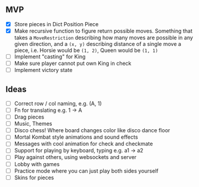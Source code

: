 ## MVP
- [x] Store pieces in Dict Position Piece
- [x] Make recursive function to figure return possible moves.
Something that takes a `MoveRestriction` describing how 
many moves are possible in any given direction, and a `(x, y)`
describing distance of a single move a piece, i.e. Horsie would be
`(1, 2)`, Queen would be `(1, 1)`
- [ ] Implement "casting" for King
- [ ] Make sure player cannot put own King in check
- [ ] Implement victory state

## Ideas
- [ ] Correct row / col naming, e.g. (A, 1)
- [ ] Fn for translating e.g. 1 -> A
- [ ] Drag pieces
- [ ] Music, Themes
- [ ] Disco chess! Where board changes color like disco dance floor
- [ ] Mortal Kombat style animations and sound effects 
- [ ] Messages with cool animation for check and checkmate
- [ ] Support for playing by keyboard, typing e.g. a1 -> a2
- [ ] Play against others, using websockets and server
- [ ] Lobby with games
- [ ] Practice mode where you can just play both sides yourself
- [ ] Skins for pieces